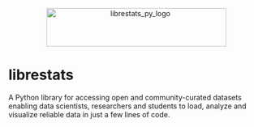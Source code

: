 <p align="center">
  <img width="354" height="76" alt="librestats_py_logo" src="https://github.com/user-attachments/assets/35855611-e368-4969-b400-f32be5f25d2f" />
</p>

# librestats
A Python library for accessing open and community-curated datasets enabling data scientists, researchers and students to load, analyze and visualize reliable data in just a few lines of code.
